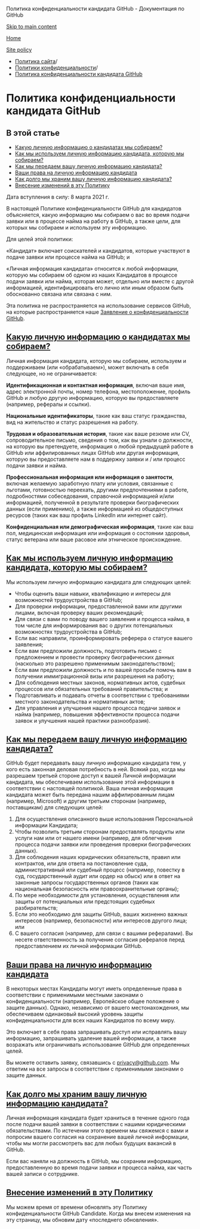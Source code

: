 Политика конфиденциальности кандидата GitHub - Документация по GitHub

[Skip to main content](#main-content)

[Home](/ru)

[Site policy](/ru/site-policy)

* [Политика сайта](/ru/site-policy)/
* [Политики конфиденциальности](/ru/site-policy/privacy-policies)/
* [Политика конфиденциальности кандидата GitHub](/ru/site-policy/privacy-policies/github-candidate-privacy-policy)

Политика конфиденциальности кандидата GitHub
==========

В этой статье
----------

* [Какую личную информацию о кандидатах мы собираем?](#what-candidate-personal-information-do-we-collect)
* [Как мы используем личную информацию кандидата, которую мы собираем?](#how-do-we-use-the-candidate-personal-information-we-collect)
* [Как мы передаем вашу личную информацию кандидата?](#how-do-we-share-your-candidate-personal-information)
* [Ваши права на личную информацию кандидата](#your-rights-to-your-candidate-personal-information)
* [Как долго мы храним вашу личную информацию кандидата?](#how-long-do-we-retain-your-candidate-personal-information)
* [Внесение изменений в эту Политику](#changes-to-this-policy)

Дата вступления в силу: 8 марта 2021 г.

В настоящей Политике конфиденциальности GitHub для кандидатов объясняется, какую информацию мы собираем о вас во время подачи заявки или в процессе найма на работу в GitHub, а также цели, для которых мы собираем и используем эту информацию.

Для целей этой политики:

«Кандидат» включает соискателей и кандидатов, которые участвуют в подаче заявки или процессе найма на GitHub; и

«Личная информация кандидата» относится к любой информации, которую мы собираем об одном из наших Кандидатов в процессе подачи заявки или найма, которая может, отдельно или вместе с другой информацией, идентифицировать его лично или иным образом быть обоснованно связана или связана с ним.

Эта политика не распространяется на использование сервисов GitHub, на которые распространяется наше [Заявление о конфиденциальности GitHub](/ru/site-policy/privacy-policies/github-privacy-statement).

[Какую личную информацию о кандидатах мы собираем?](#what-candidate-personal-information-do-we-collect)
----------

Личная информация кандидата, которую мы собираем, используем и поддерживаем (или «обрабатываем»), может включать в себя следующее, но не ограничивается:

**Идентификационная и контактная информация**, включая ваше имя, адрес электронной почты, номер телефона, местоположение, профиль GitHub и любую другую информацию, которую вы предоставляете (например, рефералы и ссылки).

**Национальные идентификаторы**, такие как ваш статус гражданства, вид на жительство и статус разрешения на работу.

**Трудовая и образовательная история**, такие как ваше резюме или CV, сопроводительное письмо, сведения о том, как вы узнали о должности, на которую вы претендуете, информация о любой предыдущей работе в GitHub или аффилированных лицах GitHub или другая информация, которую вы предоставляете нам в поддержку заявки и / или процесс подачи заявки и найма.

**Профессиональная информация или информация о занятости**, включая желаемую заработную плату или условия, связанные с льготами, готовностью переехать, другими предпочтениями в работе, подробностями собеседования, справочной информацией и/или информацией, полученной в результате проверки биографических данных (если применимо), а также информацией из общедоступных ресурсов (таких как ваш профиль LinkedIn или интернет сайт).

**Конфиденциальная или демографическая информация**, такие как ваш пол, медицинская информация или информация о состоянии здоровья, статус ветерана или ваше расовое или этническое происхождение.

[Как мы используем личную информацию кандидата, которую мы собираем?](#how-do-we-use-the-candidate-personal-information-we-collect)
----------

Мы используем личную информацию кандидата для следующих целей:

* Чтобы оценить ваши навыки, квалификацию и интересы для возможностей трудоустройства в GitHub;
* Для проверки информации, предоставленной вами или другими лицами, включая проверку ваших рекомендаций;
* Для связи с вами по поводу вашего заявления и процесса найма, в том числе для информирования вас о других потенциальных возможностях трудоустройства в GitHub;
* Если вас направили, проинформировать реферера о статусе вашего заявления;
* Если вам предложили должность, подготовить письмо с предложением и провести проверку биографических данных (насколько это разрешено применимым законодательством);
* Если вам предложили должность и по вашей просьбе помочь вам в получении иммиграционной визы или разрешения на работу;
* Для соблюдения местных законов, нормативных актов, судебных процессов или обязательных требований правительства; и
* Подготавливать и подавать отчеты в соответствии с требованиями местного законодательства и нормативных актов;
* Для управления и улучшения нашего процесса подачи заявок и найма (например, повышения эффективности процесса подачи заявок и улучшения нашей практики разнообразия).

[Как мы передаем вашу личную информацию кандидата?](#how-do-we-share-your-candidate-personal-information)
----------

GitHub будет передавать вашу личную информацию кандидата тем, у кого есть законная деловая потребность в ней. Всякий раз, когда мы разрешаем третьей стороне доступ к вашей Личной информации кандидата, мы обеспечиваем использование этой информации в соответствии с настоящей политикой. Ваша личная информация кандидата может быть передана нашим аффилированным лицам (например, Microsoft) и другим третьим сторонам (например, поставщикам) для следующих целей:

1. Для осуществления описанного выше использования Персональной информации Кандидата;
2. Чтобы позволить третьим сторонам предоставлять продукты или услуги нам или от нашего имени (например, для облегчения процесса подачи заявки или проведения проверки биографических данных).
3. Для соблюдения наших юридических обязательств, правил или контрактов, или для ответа на постановление суда, административный или судебный процесс (например, повестку в суд, государственный аудит или ордер на обыск) или в ответ на законные запросы государственных органов (таких как национальная безопасность или правоохранительные органы);
4. По мере необходимости для установления, осуществления или защиты от потенциальных или предстоящих судебных разбирательств;
5. Если это необходимо для защиты GitHub, ваших жизненно важных интересов (например, безопасности) или интересов другого лица; или
6. С вашего согласия (например, для связи с вашими рефералами). Вы несете ответственность за получение согласия рефералов перед предоставлением их личной информации GitHub.

[Ваши права на личную информацию кандидата](#your-rights-to-your-candidate-personal-information)
----------

В некоторых местах Кандидаты могут иметь определенные права в соответствии с применимыми местными законами о конфиденциальности (например, Европейское общее положение о защите данных). Однако, независимо от вашего местонахождения, мы обеспечиваем одинаковый высокий уровень защиты конфиденциальности для всех наших Кандидатов по всему миру.

Это включает в себя права запрашивать доступ или исправлять вашу информацию, запрашивать удаление вашей информации, а также возражать или ограничивать использование GitHub для определенных целей.

Вы можете оставить заявку, связавшись с [privacy@github.com](mailto:privacy@github.com). Мы ответим на все запросы в соответствии с применимыми законами о защите данных.

[Как долго мы храним вашу личную информацию кандидата?](#how-long-do-we-retain-your-candidate-personal-information)
----------

Личная информация кандидата будет храниться в течение одного года после подачи вашей заявки в соответствии с нашими юридическими обязательствами. По истечении этого времени мы свяжемся с вами и попросим вашего согласия на сохранение вашей личной информации, чтобы мы могли рассмотреть вас для любых будущих вакансий в GitHub.

Если вас наняли на должность в GitHub, мы сохраним информацию, предоставленную во время подачи заявки и процесса найма, как часть вашей записи о сотруднике.

[Внесение изменений в эту Политику](#changes-to-this-policy)
----------

Мы можем время от времени обновлять эту Политику конфиденциальности GitHub Candidate. Когда мы внесем изменения на эту страницу, мы обновим дату «последнего обновления».
